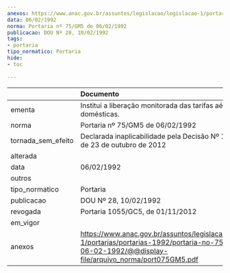 ```yaml
---
anexos: https://www.anac.gov.br/assuntos/legislacao/legislacao-1/portarias/portarias-1992/portaria-no-75-gm5-de-06-02-1992/@@display-file/arquivo_norma/port075GM5.pdf
data: 06/02/1992
norma: Portaria nº 75/GM5 de 06/02/1992
publicacao: DOU Nº 28, 10/02/1992
tags:
- portaria
tipo_normatico: Portaria
hide: 
- toc 
 
---
```


|                    | Documento                                                                                                                                                      |
|:-------------------|:---------------------------------------------------------------------------------------------------------------------------------------------------------------|
| ementa             | Institui a liberação monitorada das tarifas aéreas domésticas.                                                                                                 |
| norma              | Portaria nº 75/GM5 de 06/02/1992                                                                                                                               |
| tornada_sem_efeito | Declarada inaplicabilidade pela Decisão Nº 110/ANAC, de 23 de outubro de 2012                                                                                  |
| alterada           |                                                                                                                                                                |
| data               | 06/02/1992                                                                                                                                                     |
| outros             |                                                                                                                                                                |
| tipo_normatico     | Portaria                                                                                                                                                       |
| publicacao         | DOU Nº 28, 10/02/1992                                                                                                                                          |
| revogada           | Portaria 1055/GC5, de 01/11/2012                                                                                                                               |
| em_vigor           |                                                                                                                                                                |
| anexos             | https://www.anac.gov.br/assuntos/legislacao/legislacao-1/portarias/portarias-1992/portaria-no-75-gm5-de-06-02-1992/@@display-file/arquivo_norma/port075GM5.pdf |